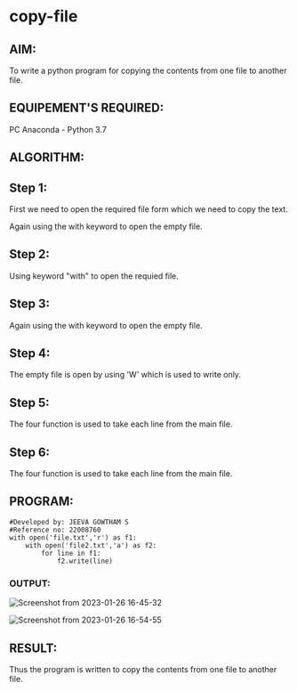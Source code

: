 # copy-file
## AIM:
To write a python program for copying the contents from one file to another file.
## EQUIPEMENT'S REQUIRED: 
PC
Anaconda - Python 3.7
## ALGORITHM: 
## Step 1:

First we need to open the required file form which we need to copy the text.

Again using the with keyword to open the empty file.
## Step 2:

Using keyword "with" to open the requied file.
## Step 3:

Again using the with keyword to open the empty file.
## Step 4:

The empty file is open by using 'W' which is used to write only.
## Step 5:

The four function is used to take each line from the main file.
## Step 6:

The four function is used to take each line from the main file.
## PROGRAM:
```
#Developed by: JEEVA GOWTHAM S
#Reference no: 22008760
with open('file.txt','r') as f1:
    with open('file2.txt','a') as f2:
        for line in f1:
            f2.write(line)
 ```
### OUTPUT:
![Screenshot from 2023-01-26 16-45-32](https://user-images.githubusercontent.com/118042624/214824319-4476a378-1a53-4b9e-89f8-242016f1401a.png)

![Screenshot from 2023-01-26 16-54-55](https://user-images.githubusercontent.com/118042624/214824329-291c9708-72c2-4ebd-bc3a-5901c13b2ed6.png)


## RESULT:
Thus the program is written to copy the contents from one file to another file.

